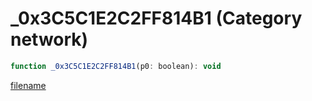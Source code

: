 # _0x3C5C1E2C2FF814B1 (Category network)

```js
function _0x3C5C1E2C2FF814B1(p0: boolean): void
```

[filename](_0x3C5C1E2C2FF814B1_m.md ':include')